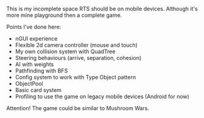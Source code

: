 This is my incomplete space RTS should be on mobile devices. Although it's more mine playground then a complete game.

Points I've done here:
- nGUI experience
- Flexible 2d camera controller (mouse and touch)
- My own collision system with QuadTree
- Steering behaviours (arrive, separation, cohesion)
- AI with weights
- Pathfinding with BFS
- Config system to work with Type Object pattern
- ObjectPool
- Basic card system
- Profiling to use the game on legacy mobile devices (Android for now)

Attention! The game could be similar to Mushroom Wars.
